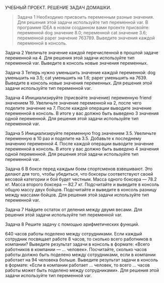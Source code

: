 УЧЕБНЫЙ ПРОЕКТ. РЕШЕНИЕ ЗАДАЧ ДОМАШКИ.

>Задача 1
>Необходимо присвоить переменным разные значения. Для решения этой задачи используйте тип переменной var.
>В программе IDEA в новом созданном вами проекте присвойте:
>переменной dog значение 8.0;
>переменной cat значение 3.6;
>переменной paper значение 763789.
>Выведите значения каждой переменной в консоль.

Задача 2
Увеличьте значение каждой перечисленной в прошлой задаче переменной на 4. Для решения этой задачи используйте тип переменной var.
Выведите в консоль новые значения переменных.

Задача 3
Теперь нужно уменьшить значение каждой переменной:
 dog уменьшить на 3.5;
 cat уменьшить на 1.6;
 paper уменьшить на 7639.
Выведите в консоль новые значения переменных. Для решения этой задачи используйте тип переменной var.

Задача 4
Инициализируйте (присвойте значение) переменную friend значением 19.
Увеличьте значение переменной на 2, после чего поделите значение на 7.
После каждой операции выводите значение переменной в консоль. В итоге у вас должно быть выведено 3 значения одной переменной.
Для решения этой задачи используйте тип переменной var.

Задача 5
Инициализируйте переменную frog значением 3.5.
Увеличьте переменную в 10 раз и поделите на 3.5. Добавьте к последнему значению переменной 4.
После каждой операции выводите значение переменной в консоль. В итоге у вас должно быть выведено 4 значения одной переменной.
Для решения этой задачи используйте тип переменной var.

Задача 6
В боксе перед каждым боем спортсменов взвешивают. Это делают для того, чтобы убедиться, что боксеры соответствуют своей весовой категории и бой будет честным.
Масса одного боксера — 78.2 кг.
Масса второго боксера — 82.7 кг.
Подсчитайте и выведите в консоль общую массу двух бойцов.
Подсчитайте и выведите в консоль разницу между массами бойцов. Для решения этой задачи используйте тип переменной var.

Задача 7
Найдите остаток от деления между двумя весами. Для решения этой задачи используйте тип переменной var.



Задача 8
Решите задачу с помощью арифметических функций.

 640 часов работы поделено между сотрудниками. Если каждый сотрудник посвящает работе 8 часов, то сколько всего работников в компании? Выведите результат задачи в консоль в формате: «Всего работников в компании — … человек».
 Посчитайте, сколько часов работы должно быть поделено между сотрудниками, если в компании работает на 94 человека больше. Выведите результат задачи в консоль в формате: «Если в компании работает … человек, то всего … часов работы может быть поделено между сотрудниками».
Для решения этой задачи используйте тип переменной var.
